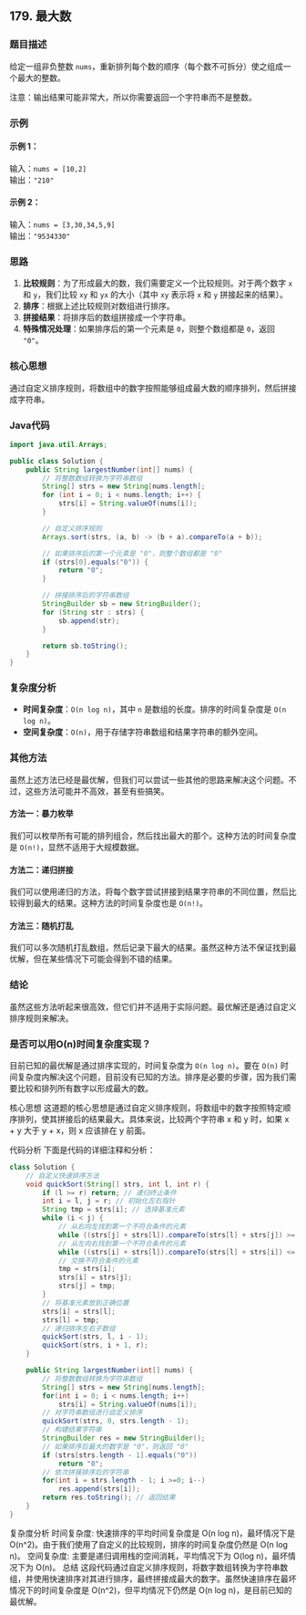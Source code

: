## 179. 最大数

### 题目描述
给定一组非负整数 `nums`，重新排列每个数的顺序（每个数不可拆分）使之组成一个最大的整数。

注意：输出结果可能非常大，所以你需要返回一个字符串而不是整数。

### 示例
#### 示例 1：
输入：`nums = [10,2]`  
输出：`"210"`

#### 示例 2：
输入：`nums = [3,30,34,5,9]`  
输出：`"9534330"`

### 思路
1. **比较规则**：为了形成最大的数，我们需要定义一个比较规则。对于两个数字 `x` 和 `y`，我们比较 `xy` 和 `yx` 的大小（其中 `xy` 表示将 `x` 和 `y` 拼接起来的结果）。
2. **排序**：根据上述比较规则对数组进行排序。
3. **拼接结果**：将排序后的数组拼接成一个字符串。
4. **特殊情况处理**：如果排序后的第一个元素是 `0`，则整个数组都是 `0`，返回 `"0"`。

### 核心思想
通过自定义排序规则，将数组中的数字按照能够组成最大数的顺序排列，然后拼接成字符串。

### Java代码
```java
import java.util.Arrays;

public class Solution {
    public String largestNumber(int[] nums) {
        // 将整数数组转换为字符串数组
        String[] strs = new String[nums.length];
        for (int i = 0; i < nums.length; i++) {
            strs[i] = String.valueOf(nums[i]);
        }

        // 自定义排序规则
        Arrays.sort(strs, (a, b) -> (b + a).compareTo(a + b));

        // 如果排序后的第一个元素是 "0"，则整个数组都是 "0"
        if (strs[0].equals("0")) {
            return "0";
        }

        // 拼接排序后的字符串数组
        StringBuilder sb = new StringBuilder();
        for (String str : strs) {
            sb.append(str);
        }

        return sb.toString();
    }
}
```

### 复杂度分析
- **时间复杂度**：`O(n log n)`，其中 `n` 是数组的长度。排序的时间复杂度是 `O(n log n)`。
- **空间复杂度**：`O(n)`，用于存储字符串数组和结果字符串的额外空间。

### 其他方法
虽然上述方法已经是最优解，但我们可以尝试一些其他的思路来解决这个问题。不过，这些方法可能并不高效，甚至有些搞笑。

#### 方法一：暴力枚举
我们可以枚举所有可能的排列组合，然后找出最大的那个。这种方法的时间复杂度是 `O(n!)`，显然不适用于大规模数据。

#### 方法二：递归拼接
我们可以使用递归的方法，将每个数字尝试拼接到结果字符串的不同位置，然后比较得到最大的结果。这种方法的时间复杂度也是 `O(n!)`。

#### 方法三：随机打乱
我们可以多次随机打乱数组，然后记录下最大的结果。虽然这种方法不保证找到最优解，但在某些情况下可能会得到不错的结果。

### 结论
虽然这些方法听起来很高效，但它们并不适用于实际问题。最优解还是通过自定义排序规则来解决。

### 是否可以用O(n)时间复杂度实现？
目前已知的最优解是通过排序实现的，时间复杂度为 `O(n log n)`。要在 `O(n)` 时间复杂度内解决这个问题，目前没有已知的方法。排序是必要的步骤，因为我们需要比较和排列所有数字以形成最大的数。

核心思想
这道题的核心思想是通过自定义排序规则，将数组中的数字按照特定顺序排列，使其拼接后的结果最大。具体来说，比较两个字符串 x 和 y 时，如果 x + y 大于 y + x，则 x 应该排在 y 前面。

代码分析
下面是代码的详细注释和分析：
```java
class Solution {
    // 自定义快速排序方法
    void quickSort(String[] strs, int l, int r) {
        if (l >= r) return; // 递归终止条件
        int i = l, j = r; // 初始化左右指针
        String tmp = strs[i]; // 选择基准元素
        while (i < j) {
            // 从右向左找到第一个不符合条件的元素
            while ((strs[j] + strs[l]).compareTo(strs[l] + strs[j]) >= 0 && i < j) j--;
            // 从左向右找到第一个不符合条件的元素
            while ((strs[i] + strs[l]).compareTo(strs[l] + strs[i]) <= 0 && i < j) i++;
            // 交换不符合条件的元素
            tmp = strs[i];
            strs[i] = strs[j];
            strs[j] = tmp;
        }
        // 将基准元素放到正确位置
        strs[i] = strs[l];
        strs[l] = tmp;
        // 递归排序左右子数组
        quickSort(strs, l, i - 1);
        quickSort(strs, i + 1, r);
    }

    public String largestNumber(int[] nums) {
        // 将整数数组转换为字符串数组
        String[] strs = new String[nums.length];
        for(int i = 0; i < nums.length; i++)
            strs[i] = String.valueOf(nums[i]);
        // 对字符串数组进行自定义排序
        quickSort(strs, 0, strs.length - 1);
        // 构建结果字符串
        StringBuilder res = new StringBuilder();
        // 如果排序后最大的数字是 "0"，则返回 "0"
        if (strs[strs.length - 1].equals("0"))
            return "0";
        // 依次拼接排序后的字符串
        for(int i = strs.length - 1; i >=0; i--)
            res.append(strs[i]);
        return res.toString(); // 返回结果
    }
}
```

复杂度分析
时间复杂度: 快速排序的平均时间复杂度是 O(n log n)，最坏情况下是 O(n^2)。由于我们使用了自定义的比较规则，排序的时间复杂度仍然是 O(n log n)。
空间复杂度: 主要是递归调用栈的空间消耗，平均情况下为 O(log n)，最坏情况下为 O(n)。
总结
这段代码通过自定义排序规则，将数字数组转换为字符串数组，并使用快速排序对其进行排序，最终拼接成最大的数字。虽然快速排序在最坏情况下的时间复杂度是 O(n^2)，但平均情况下仍然是 O(n log n)，是目前已知的最优解。
